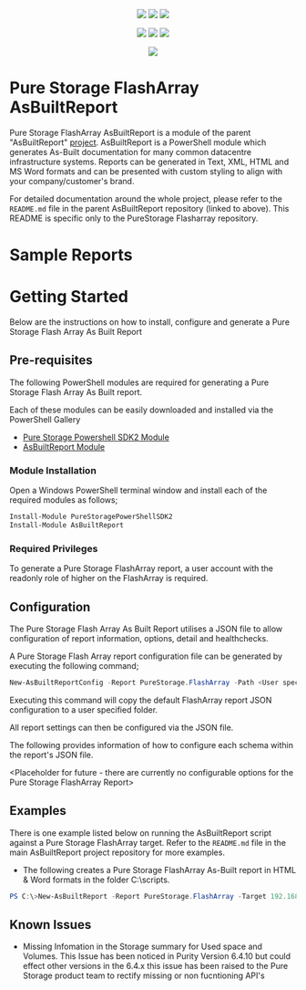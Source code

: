 <p align="center">
    <a href="https://www.powershellgallery.com/packages/AsBuiltReport.PureStorage.FlashArray/" alt="PowerShell Gallery Version">
        <img src="https://img.shields.io/powershellgallery/v/AsBuiltReport.PureStorage.FlashArray.svg" /></a>
    <a href="https://www.powershellgallery.com/packages/AsBuiltReport.PureStorage.FlashArray/" alt="PS Gallery Downloads">
        <img src="https://img.shields.io/powershellgallery/dt/AsBuiltReport.PureStorage.FlashArray.svg" /></a>
    <a href="https://www.powershellgallery.com/packages/AsBuiltReport.PureStorage.FlashArray/" alt="PS Platform">
        <img src="https://img.shields.io/powershellgallery/p/AsBuiltReport.PureStorage.FlashArray.svg" /></a>
</p>
<p align="center">
    <a href="https://github.com/AsBuiltReport/AsBuiltReport.PureStorage.FlashArray/graphs/commit-activity" alt="GitHub Last Commit">
        <img src="https://img.shields.io/github/last-commit/AsBuiltReport/AsBuiltReport.PureStorage.FlashArray/master.svg" /></a>
    <a href="https://raw.githubusercontent.com/AsBuiltReport/AsBuiltReport.PureStorage.FlashArray/master/LICENSE" alt="GitHub License">
        <img src="https://img.shields.io/github/license/AsBuiltReport/AsBuiltReport.PureStorage.FlashArray.svg" /></a>
    <a href="https://github.com/AsBuiltReport/AsBuiltReport.PureStorage.FlashArray/graphs/contributors" alt="GitHub Contributors">
        <img src="https://img.shields.io/github/contributors/AsBuiltReport/AsBuiltReport.PureStorage.FlashArray.svg"/></a>
</p>
<p align="center">
    <a href="https://twitter.com/AsBuiltReport" alt="Twitter">
            <img src="https://img.shields.io/twitter/follow/AsBuiltReport.svg?style=social"/></a>
</p>

# Pure Storage FlashArray AsBuiltReport

Pure Storage FlashArray AsBuiltReport is a module of the parent "AsBuiltReport" [project](https://github.com/AsBuiltReport/AsBuiltReport). AsBuiltReport is a PowerShell module which generates As-Built documentation for many common datacentre infrastructure systems. Reports can be generated in Text, XML, HTML and MS Word formats and can be presented with custom styling to align with your company/customer's brand.

For detailed documentation around the whole project, please refer to the `README.md` file in the parent AsBuiltReport repository (linked to above). This README is specific only to the PureStorage Flasharray repository.

# Sample Reports

<Coming Soon>

# Getting Started

Below are the instructions on how to install, configure and generate a Pure Storage Flash Array As Built Report

## Pre-requisites
The following PowerShell modules are required for generating a Pure Storage Flash Array As Built report.

Each of these modules can be easily downloaded and installed via the PowerShell Gallery 

- [Pure Storage Powershell SDK2 Module](https://www.powershellgallery.com/packages/PureStoragePowerShellSDK2)
- [AsBuiltReport Module](https://www.powershellgallery.com/packages/AsBuiltReport/)

### Module Installation

Open a Windows PowerShell terminal window and install each of the required modules as follows;
```powershell
Install-Module PureStoragePowerShellSDK2
Install-Module AsBuiltReport
```

### Required Privileges

To generate a Pure Storage FlashArray report, a user account with the readonly role of higher on the FlashArray is required.

## Configuration

The Pure Storage Flash Array As Built Report utilises a JSON file to allow configuration of report information, options, detail and healthchecks.

A Pure Storage Flash Array report configuration file can be generated by executing the following command;
```powershell
New-AsBuiltReportConfig -Report PureStorage.FlashArray -Path <User specified folder> -Name <Optional>
```

Executing this command will copy the default FlashArray report JSON configuration to a user specified folder.

All report settings can then be configured via the JSON file.

The following provides information of how to configure each schema within the report's JSON file.

<Placeholder for future - there are currently no configurable options for the Pure Storage FlashArray Report>


## Examples
There is one example listed below on running the AsBuiltReport script against a Pure Storage FlashArray target. Refer to the `README.md` file in the main AsBuiltReport project repository for more examples.

- The following creates a Pure Storage FlashArray As-Built report in HTML & Word formats in the folder C:\scripts\.
```powershell
PS C:\>New-AsBuiltReport -Report PureStorage.FlashArray -Target 192.168.1.100 -Credential (Get-Credential) -Format HTML,Word -OutputPath C:\scripts\
```

## Known Issues

- Missing Infomation in the Storage summary for Used space and Volumes. This Issue has been noticed in Purity Version 6.4.10 but could effect other versions in the 6.4.x this issue has been raised to the Pure Storage product team to rectify missing or non fucntioning API's

